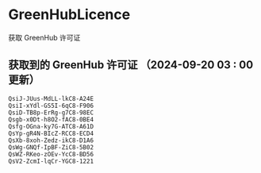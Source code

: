 # GreenHubLicence
获取 GreenHub 许可证
## 获取到的 GreenHub 许可证 （2024-09-20 03 : 00 更新）
```
QsiJ-JUus-MdLL-lkC8-A24E
QsiI-xYdl-GS5I-6qC8-F906
QsiD-TB8p-ErRg-g7C8-98EC
Qsgb-x0Dt-h8O2-fAC8-0BE4
Qsfg-OGna-ky7G-ATC8-A61D
QsYp-gR4N-BIcZ-RCC8-ECD4
QsXb-8xoh-Zedz-ikC8-D1A6
QsWg-GNQf-IpBF-ZiC8-5B02
QsWZ-RKeo-zOEv-YcC8-BD56
QsV2-ZcmI-lqCr-YGC8-1221
```
